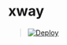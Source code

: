 # xway

> [![Deploy](https://www.herokucdn.com/deploy/button.png)](https://dashboard.heroku.com/new?template=https://github.com/cloudancer/xway)
> 
